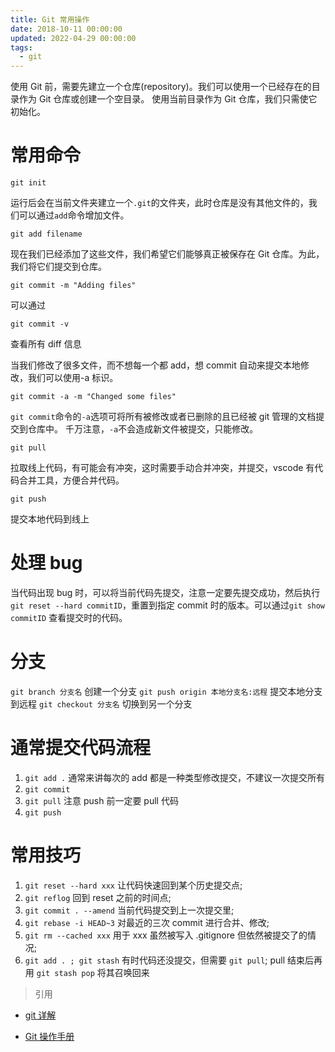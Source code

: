 ```yaml
---
title: Git 常用操作
date: 2018-10-11 00:00:00
updated: 2022-04-29 00:00:00
tags:
  - git
---
```


使用 Git 前，需要先建立一个仓库(repository)。我们可以使用一个已经存在的目录作为 Git 仓库或创建一个空目录。
使用当前目录作为 Git 仓库，我们只需使它初始化。

<!-- more -->

# 常用命令

`git init`

运行后会在当前文件夹建立一个`.git`的文件夹，此时仓库是没有其他文件的，我们可以通过`add`命令增加文件。

`git add filename`

现在我们已经添加了这些文件，我们希望它们能够真正被保存在 Git 仓库。为此，我们将它们提交到仓库。

`git commit -m "Adding files"`

可以通过

`git commit -v`

查看所有 diff 信息

当我们修改了很多文件，而不想每一个都 add，想 commit 自动来提交本地修改，我们可以使用-a 标识。

`git commit -a -m "Changed some files"`

`git commit`命令的`-a`选项可将所有被修改或者已删除的且已经被 git 管理的文档提交到仓库中。
千万注意，`-a`不会造成新文件被提交，只能修改。

`git pull`

拉取线上代码，有可能会有冲突，这时需要手动合并冲突，并提交，vscode 有代码合并工具，方便合并代码。

`git push`

提交本地代码到线上

# 处理 bug

当代码出现 bug 时，可以将当前代码先提交，注意一定要先提交成功，然后执行 `git reset --hard commitID`，重置到指定 commit 时的版本。可以通过`git show commitID` 查看提交时的代码。

# 分支

`git branch 分支名` 创建一个分支
`git push origin 本地分支名:远程` 提交本地分支到远程
`git checkout 分支名` 切换到另一个分支

# 通常提交代码流程

1. `git add .` 通常来讲每次的 add 都是一种类型修改提交，不建议一次提交所有
2. `git commit`
3. `git pull` 注意 push 前一定要 pull 代码
4. `git push`

# 常用技巧

1. `git reset --hard xxx` 让代码快速回到某个历史提交点;
2. `git reflog` 回到 reset 之前的时间点;
3. `git commit . --amend` 当前代码提交到上一次提交里;
4. `git rebase -i HEAD~3` 对最近的三次 commit 进行合并、修改;
5. `git rm --cached xxx` 用于 xxx 虽然被写入 .gitignore 但依然被提交了的情况;
6. `git add . ; git stash` 有时代码还没提交，但需要 `git pull`; pull 结束后再用 `git stash pop` 将其召唤回来

> 引用

- [git 详解](http://www.ruanyifeng.com/blog/2015/12/git-cheat-sheet.html)

- [Git 操作手册](https://xiedaimala.com/tasks/24e32d28-9aeb-4010-a643-d97904e8101d/text_tutorials/317c56bc-d774-415c-9594-4b11e67a3f5d)
